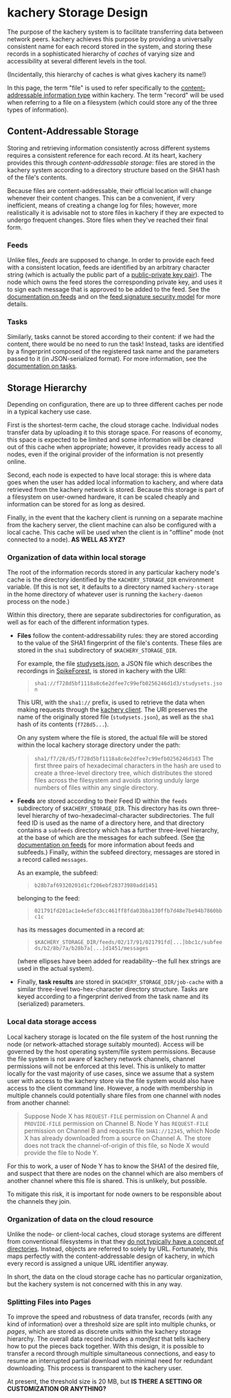 # kachery Storage Design

The purpose of the kachery system is to facilitate transferring data
between network peers. kachery achieves this purpose by
providing a universally consistent name for each record stored in the
system, and storing these records in a sophisticated
hierarchy of *caches* of varying size and
accessibility at several different levels in the tool.

(Incidentally, this hierarchy of caches is what gives kachery its name!)

In this page, the term "file" is used to refer specifically to the
[content-addressable information type](./Overview.md#What-It-Does) within
kachery. The term "record" will be used when referring to a file on a
filesystem (which could store any of the three types of information).

## Content-Addressable Storage

Storing and retrieving information consistently across different systems
requires a consistent reference for each record. At its heart, kachery
provides this through *content-addressable storage*: files are stored
in the kachery system according to a directory structure based on the
SHA1 hash of the file's contents.

Because files are content-addressable, their official location will change whenever
their content changes. This can be a convenient, if very inefficient, means of creating
a change log for files; however, more realistically it is advisable not to store
files in kachery if they are expected to undergo frequent changes. Store files when
they've reached their final form.

### Feeds

Unlike files, *feeds* are supposed to change. In order to provide each feed with a
consistent location, feeds are identified by an arbitrary character string (which
is actually the public part of a
[public-private key pair](https://en.wikipedia.org/wiki/Public-key_cryptography)).
The node which owns the feed stores the corresponding private key, and uses
it to sign each message that is approved to be added to the feed. See the
[documentation on feeds](./feeds.md) and on the
[feed signature security model](./feeds.md#Feeds) for more details.

### Tasks

Similarly, tasks cannot be stored according to their content: if we had the
content, there would be no need to run the task! Instead, tasks are identified
by a fingerprint composed of the registered task name and the parameters
passed to it (in JSON-serialized format). For more information, see the
[documentation on tasks](./tasks.md).

## Storage Hierarchy

Depending on configuration, there are up to three different caches per node in a
typical kachery use case.

First is the shortest-term cache, the cloud storage cache. Individual nodes
transfer data by uploading it to this storage space. For reasons of economy,
this space is expected to be limited and some information will be cleared out
of this cache when appropriate; however, it provides ready access to all nodes,
even if the original provider of the information is not presently online.

Second, each node is expected to have local storage: this is where data goes
when the user has added local information to kachery, and where data retrieved
from the kachery network is stored. Because this storage is part of a filesystem
on user-owned hardware, it can be scaled cheaply and information can be
stored for as long as desired.

Finally, in the event that the kachery client is running on a separate
machine from the kachery server, the client machine can also be configured
with a local cache. This cache will be used when the client is in "offline"
mode (not connected to a node). **AS WELL AS XYZ?**

### Organization of data within local storage

The root of the information records stored in any particular kachery node's
cache is the directory identified by the `KACHERY_STORAGE_DIR` environment
variable. (If this is not set, it defaults to a directory named
`kachery-storage` in the home directory of whatever user is running the
`kachery-daemon` process on the node.)

Within this directory, there are separate subdirectories for configuration,
as well as for each of the different information types.

* **Files** follow the content-addressability rules: they are stored according
to the value of the SHA1 fingerprint of the file's contents. These files are
stored in the `sha1` subdirectory of `$KACHERY_STORAGE_DIR`.

  For example, the file
  [studysets.json](https://github.com/flatironinstitute/spikeforest_recordings/blob/master/recordings/studysets),
  a JSON file which describes the recordings in
  [SpikeForest](http://spikeforest.flatironinstitute.org/), is stored in kachery
  with the URI:
  > `sha1://f728d5bf1118a8c6e2dfee7c99efb0256246d1d3/studysets.json`
  
  This URI, with the `sha1://` prefix, is used to retrieve the data when making
  requests through the [kachery client](./client-howto.md). The URI preserves the
  name of the originally stored file (`studysets.json`), as well as the `sha1`
  hash of its contents (`f728d5...`).
  
  On any system where the file is stored, the actual file will be stored within the
  local kachery storage directory under the path:
  > `sha1/f7/28/d5/f728d5bf1118a8c6e2dfee7c99efb0256246d1d3`
  The first three pairs of hexadecimal characters in the hash are used to create a
  three-level directory tree, which distributes the stored files across the
  filesystem and avoids storing unduly large numbers of files within any single directory.

* **Feeds** are stored according to their Feed ID within the `feeds` subdirectory
of `$KACHERY_STORAGE_DIR`. This directory has its own three-level hierarchy of
two-hexadecimal-character subdirectories. The full feed ID is used as the name of
a directory here, and that directory contains a `subfeeds` directory which has
a further three-level hierarchy, at the base of which are the messages for each
subfeed. (See
[the documentation on feeds](feeds.md) for more information about feeds and subfeeds.)
Finally, within the subfeed directory, messages are stored in a record called `messages`.

  As an example, the subfeed:
  > `b28b7af69320201d1cf206ebf28373980add1451`

  belonging to the feed:
  > `021791fd201ac1e4e5efd3cc461ff8fda03bba130ffb7d48e7be94b7860bbc1c`

  has its messages documented in a record at:
  > `$KACHERY_STORAGE_DIR/feeds/02/17/91/021791fd[...]bbc1c/subfeeds/b2/8b/7a/b28b7a[...]d1451/messages`

  (where ellipses have been added for readability--the full hex strings are used in the actual system).

* Finally, **task results** are stored in `$KACHERY_STORAGE_DIR/job-cache` with a similar
three-level two-hex-character directory structure. Tasks are keyed according to a fingerprint
derived from the task name and its (serialized) parameters.

### Local data storage access

Local kachery storage is located on the file system of the host running the
node (or network-attached storage suitably mounted). Access will be governed
by the host operating system/file system permissions. Because the file system
is not aware of kachery network channels, channel permissions will not be
enforced at this level. This is unlikely to matter locally for the vast majority of
use cases, since we assume that a system user with access to the kachery store
via the file system would also have access to the client command line. However,
a node with membership in multiple channels could potentially share files from
one channel with nodes from another channel:

> Suppose Node X has `REQUEST-FILE`
permission on Channel A and `PROVIDE-FILE` permission on Channel B. Node Y has
`REQUEST-FILE` permission on Channel B and requests file `SHA1://12345`,
which Node X has already downloaded from a source on Channel A. The store does
not track the channel-of-origin of this file, so Node X would provide the file
to Node Y.

For this to work, a user of Node Y has to know the SHA1 of the desired file, and
suspect that there are nodes on the channel which are also members of another
channel where this file is shared. This is unlikely, but possible.

To mitigate this risk, it is important for node owners to be responsible about
the channels they join.

### Organization of data on the cloud resource

Unlike the node- or client-local caches, cloud storage systems are different from
conventional filesystems in that they
[do not typically have a concept of directories](https://cloud.google.com/storage/docs/folders).
Instead, objects are referred to solely by URL. Fortunately, this maps perfectly with
the content-addressable design of kachery, in which every record is assigned a unique
URL identifier anyway.

In short, the data on the cloud storage cache has no particular organization, but
the kachery system is not concerned with this in any way.

### Splitting Files into Pages

To improve the speed and robustness of data transfer, records (with any kind of information)
over a threshold size are split into multiple chunks, or *pages*, which are stored as discrete
units within the kachery storage hierarchy. The overall data record includes a *manifest*
that tells kachery how to put the pieces back together. With this design, it is possible
to transfer a record through multiple simultaneous connections, and easy to resume an interrupted
partial download with minimal need for redundant downloading. This process is
transparent to the kachery user.

At present, the threshold size is 20 MB, but **IS THERE A SETTING OR CUSTOMIZATION OR ANYTHING?**
